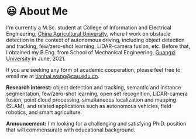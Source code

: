 # 😃 About Me
I'm currently a M.Sc. student at College of Information and Electrical Engineering, [China Agricultural University](http://en.cau.edu.cn/), where I work on obstacle detection in the context of autonomous driving, including object detection and tracking, few/zero-shot learning, LiDAR-camera fusion, etc. Before that, I obtained my B.Eng. from School of Mechanical Engineering, [Guangxi University](https://english.gxu.edu.cn/) in June, 2021.

If you are seeking any form of academic cooperation, please feel free to email me at [tianhai.wang@cau.edu.cn](mailto:tianhai.wang@cau.edu.cn).

**Research interest:** object detection and tracking, semantic and instance segmentation, few/zero-shot learning, open set recognition, LiDAR-camera fusion, point cloud processing, simultaneous localization and mapping (SLAM), and related applications such as autonomous vehicles, field robotics, and smart agriculture.


**Announcement:** I'm looking for a challenging and satisfying Ph.D. position that will commensurate with educational background.